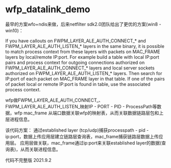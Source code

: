 # wfp_datalink_demo
最早的方案wfo+ndis来做，后来netfilter sdk2.0团队给出了更优的方案(win8 - win10)：

If    you   have   callouts   on   FWPM_LAYER_ALE_AUTH_CONNECT_*   and
FWPM_LAYER_ALE_AUTH_LISTEN_* layers in the same binary, it is possible
to  match  process context from these layers with packets on MAC_FRAME
layers  by  local/remote IP:port. For example build a table with local
IP:port  pairs and process context for outgoing connections authorized
on  FWPM_LAYER_ALE_AUTH_CONNECT_*  layers  and  local  server  sockets
authorized  on  FWPM_LAYER_ALE_AUTH_LISTEN_*  layers.  Then search for
IP:port of each packet on MAC_FRAME layer in that table. If one of the
pairs  of  packet  local  or remote IP:port is found in table, use the
associated process context.

wfp做FWPM_LAYER_ALE_AUTH_CONNECT_、FWPM_LAYER_ALE_AUTH_LISTEN_映射IP - PORT - PID - ProcessPath等数据，wfp mac_frame 从端口数据关联wfp的映射表，从而关联数据链路层包和上层进程信息。

该代码方案：
通过established layer (tcp/udp)捕获processpath - pid - ip:port，数据上传应用层建立链路层查询表，mac_frame捕获链路层数据上传应用层。
应用层做关联，mac_frame通过ip:port来关联established layer的数据(查询表)，从而关联进程信息。

代码不完整版 2021.9.2

